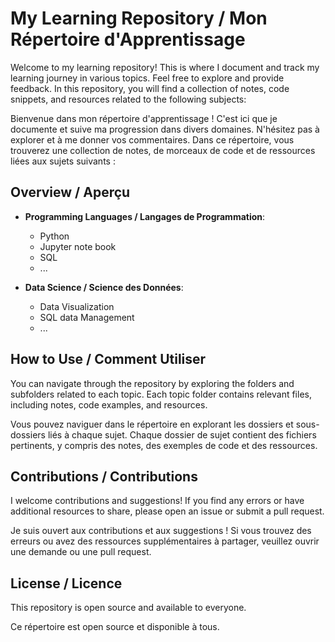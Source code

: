 # My Learning Repository / Mon Répertoire d'Apprentissage

Welcome to my learning repository! This is where I document and track my learning journey in various topics. Feel free to explore and provide feedback.
In this repository, you will find a collection of notes, code snippets, and resources related to the following subjects:

Bienvenue dans mon répertoire d'apprentissage ! C'est ici que je documente et suive ma progression dans divers domaines. N'hésitez pas à explorer et à me donner vos commentaires.
Dans ce répertoire, vous trouverez une collection de notes, de morceaux de code et de ressources liées aux sujets suivants :

## Overview / Aperçu

- **Programming Languages / Langages de Programmation**: 
  - Python
  - Jupyter note book
  - SQL
  - ...

- **Data Science / Science des Données**:
  - Data Visualization
  - SQL data Management
  - ...


## How to Use / Comment Utiliser

You can navigate through the repository by exploring the folders and subfolders related to each topic. Each topic folder contains relevant files, including notes, code examples, and resources.

Vous pouvez naviguer dans le répertoire en explorant les dossiers et sous-dossiers liés à chaque sujet. Chaque dossier de sujet contient des fichiers pertinents, y compris des notes, des exemples de code et des ressources.

## Contributions / Contributions

I welcome contributions and suggestions! If you find any errors or have additional resources to share, please open an issue or submit a pull request.

Je suis ouvert aux contributions et aux suggestions ! Si vous trouvez des erreurs ou avez des ressources supplémentaires à partager, veuillez ouvrir une demande ou une pull request.

## License / Licence

This repository is open source and available to everyone.

Ce répertoire est open source et disponible à tous.
